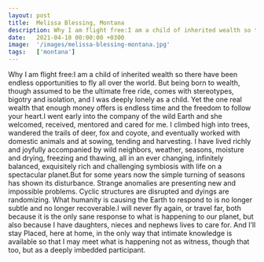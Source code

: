 ```yaml
---
layout: post
title:  Melissa Blessing, Montana
description: Why I am flight free:I am a child of inherited wealth so there have been endless opportunities to fly all over the world. But being born to wealth, th...
date:   2021-04-10 00:00:00 +0300
image:  '/images/melissa-blessing-montana.jpg'
tags:   ['montana']
---
```

Why I am flight free:I am a child of inherited wealth so there have been endless opportunities to fly all over the world. But being born to wealth, though assumed to be the ultimate free ride, comes with stereotypes, bigotry and isolation, and I was deeply lonely as a child. Yet the one real wealth that enough money offers is endless time and the freedom to follow your heart.I went early into the company of the wild Earth and she welcomed, received, mentored and cared for me. I climbed high into trees, wandered the trails of deer, fox and coyote, and eventually worked with domestic animals and at sowing, tending and harvesting. I have lived richly and joyfully accompanied by wild neighbors, weather, seasons, moisture and drying, freezing and thawing, all in an ever changing, infinitely balanced, exquisitely rich and challenging symbiosis with life on a spectacular planet.But for some years now the simple turning of seasons has shown its disturbance. Strange anomalies are presenting new and impossible problems. Cyclic structures are disrupted and dyings are randomizing. What humanity is causing the Earth to respond to is no longer subtle and no longer recoverable.I will never fly again, or travel far, both because it is the only sane response to what is happening to our planet, but also because I have daughters, nieces and nephews lives to care for. And I’ll stay Placed, here at home, in the only way that intimate knowledge is available so that I may meet what is happening not as witness, though that too, but as a deeply imbedded participant.


